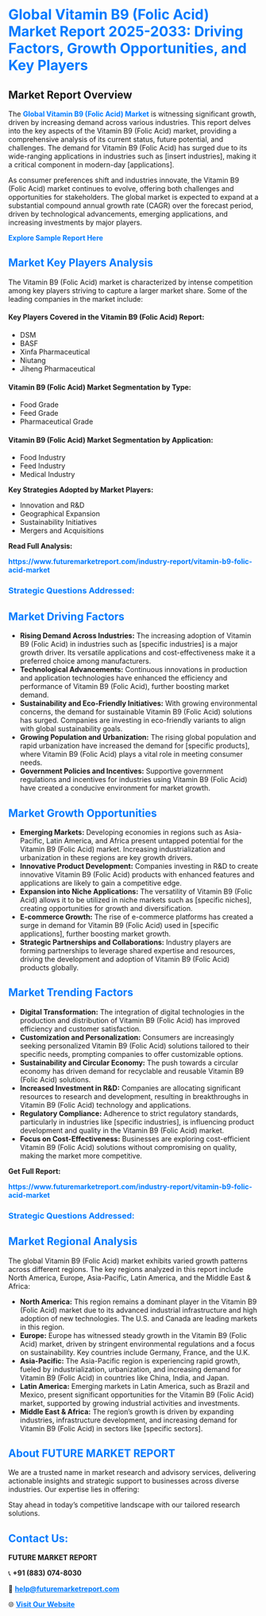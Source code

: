 <h1 style="color: #007BFF;">Global Vitamin B9 (Folic Acid) Market Report 2025-2033: Driving Factors, Growth Opportunities, and Key Players</h1>

<section id="overview">
<h2>Market Report Overview</h2>
<p>The <a href="https://www.futuremarketreport.com/industry-report/vitamin-b9-folic-acid-market" style="color: #007BFF; text-decoration: none;"><strong>Global Vitamin B9 (Folic Acid) Market</strong></a> is witnessing significant growth, driven by increasing demand across various industries. This report delves into the key aspects of the Vitamin B9 (Folic Acid) market, providing a comprehensive analysis of its current status, future potential, and challenges. The demand for Vitamin B9 (Folic Acid) has surged due to its wide-ranging applications in industries such as [insert industries], making it a critical component in modern-day [applications].</p>
<p>As consumer preferences shift and industries innovate, the Vitamin B9 (Folic Acid) market continues to evolve, offering both challenges and opportunities for stakeholders. The global market is expected to expand at a substantial compound annual growth rate (CAGR) over the forecast period, driven by technological advancements, emerging applications, and increasing investments by major players.</p>
</section>

<section id="overview">
<p><a href="https://www.futuremarketreport.com/request-sample/reportId=57402" style="color: #007BFF; text-decoration: none;"><strong>Explore Sample Report Here</strong></a></p>
</section>

<section id="key-players">
<h2 style="color: #007BFF;">Market Key Players Analysis</h2>
<p>The Vitamin B9 (Folic Acid) market is characterized by intense competition among key players striving to capture a larger market share. Some of the leading companies in the market include:</p>
<h4>Key Players Covered in the Vitamin B9 (Folic Acid) Report:</h4>
<ul><li>DSM</li><li>BASF</li><li>Xinfa Pharmaceutical</li><li>Niutang</li><li>Jiheng Pharmaceutical</li></ul>
<h4>Vitamin B9 (Folic Acid) Market Segmentation by Type:</h4>
<ul><li>Food Grade</li><li>Feed Grade</li><li>Pharmaceutical Grade</li></ul>

<h4>Vitamin B9 (Folic Acid) Market Segmentation by Application:</h4>
<ul><li>Food Industry</li><li>Feed Industry</li><li>Medical Industry</li></ul>
<p><strong>Key Strategies Adopted by Market Players:</strong></p>
<ul>
<li>Innovation and R&D</li>
<li>Geographical Expansion</li>
<li>Sustainability Initiatives</li>
<li>Mergers and Acquisitions</li>
</ul>
</section>

<section>
<p><strong>Read Full Analysis: </strong></p><a href="https://www.futuremarketreport.com/industry-report/vitamin-b9-folic-acid-market" style="color: #007BFF; text-decoration: none;"><strong>https://www.futuremarketreport.com/industry-report/vitamin-b9-folic-acid-market</strong></a>
<h3 style="color: #007BFF;">Strategic Questions Addressed:</h3>
</section>

<section id="driving-factors">
<h2 style="color: #007BFF;">Market Driving Factors</h2>
<ul>
<li><strong>Rising Demand Across Industries:</strong> The increasing adoption of Vitamin B9 (Folic Acid) in industries such as [specific industries] is a major growth driver. Its versatile applications and cost-effectiveness make it a preferred choice among manufacturers.</li>
<li><strong>Technological Advancements:</strong> Continuous innovations in production and application technologies have enhanced the efficiency and performance of Vitamin B9 (Folic Acid), further boosting market demand.</li>
<li><strong>Sustainability and Eco-Friendly Initiatives:</strong> With growing environmental concerns, the demand for sustainable Vitamin B9 (Folic Acid) solutions has surged. Companies are investing in eco-friendly variants to align with global sustainability goals.</li>
<li><strong>Growing Population and Urbanization:</strong> The rising global population and rapid urbanization have increased the demand for [specific products], where Vitamin B9 (Folic Acid) plays a vital role in meeting consumer needs.</li>
<li><strong>Government Policies and Incentives:</strong> Supportive government regulations and incentives for industries using Vitamin B9 (Folic Acid) have created a conducive environment for market growth.</li>
</ul>
</section>

<section id="growth-opportunities">
<h2 style="color: #007BFF;">Market Growth Opportunities</h2>
<ul>
<li><strong>Emerging Markets:</strong> Developing economies in regions such as Asia-Pacific, Latin America, and Africa present untapped potential for the Vitamin B9 (Folic Acid) market. Increasing industrialization and urbanization in these regions are key growth drivers.</li>
<li><strong>Innovative Product Development:</strong> Companies investing in R&D to create innovative Vitamin B9 (Folic Acid) products with enhanced features and applications are likely to gain a competitive edge.</li>
<li><strong>Expansion into Niche Applications:</strong> The versatility of Vitamin B9 (Folic Acid) allows it to be utilized in niche markets such as [specific niches], creating opportunities for growth and diversification.</li>
<li><strong>E-commerce Growth:</strong> The rise of e-commerce platforms has created a surge in demand for Vitamin B9 (Folic Acid) used in [specific applications], further boosting market growth.</li>
<li><strong>Strategic Partnerships and Collaborations:</strong> Industry players are forming partnerships to leverage shared expertise and resources, driving the development and adoption of Vitamin B9 (Folic Acid) products globally.</li>
</ul>
</section>

<section id="trending-factors">
<h2 style="color: #007BFF;">Market Trending Factors</h2>
<ul>
<li><strong>Digital Transformation:</strong> The integration of digital technologies in the production and distribution of Vitamin B9 (Folic Acid) has improved efficiency and customer satisfaction.</li>
<li><strong>Customization and Personalization:</strong> Consumers are increasingly seeking personalized Vitamin B9 (Folic Acid) solutions tailored to their specific needs, prompting companies to offer customizable options.</li>
<li><strong>Sustainability and Circular Economy:</strong> The push towards a circular economy has driven demand for recyclable and reusable Vitamin B9 (Folic Acid) solutions.</li>
<li><strong>Increased Investment in R&D:</strong> Companies are allocating significant resources to research and development, resulting in breakthroughs in Vitamin B9 (Folic Acid) technology and applications.</li>
<li><strong>Regulatory Compliance:</strong> Adherence to strict regulatory standards, particularly in industries like [specific industries], is influencing product development and quality in the Vitamin B9 (Folic Acid) market.</li>
<li><strong>Focus on Cost-Effectiveness:</strong> Businesses are exploring cost-efficient Vitamin B9 (Folic Acid) solutions without compromising on quality, making the market more competitive.</li>
</ul>
</section>

<section>
<p><strong>Get Full Report: </strong></p><a href="https://www.futuremarketreport.com/industry-report/vitamin-b9-folic-acid-market" style="color: #007BFF; text-decoration: none;"><strong>https://www.futuremarketreport.com/industry-report/vitamin-b9-folic-acid-market</strong></a>
<h3 style="color: #007BFF;">Strategic Questions Addressed:</h3>
</section>


<section id="regional-analysis">
<h2 style="color: #007BFF;">Market Regional Analysis</h2>
<p>The global Vitamin B9 (Folic Acid) market exhibits varied growth patterns across different regions. The key regions analyzed in this report include North America, Europe, Asia-Pacific, Latin America, and the Middle East & Africa:</p>
<ul>
<li><strong>North America:</strong> This region remains a dominant player in the Vitamin B9 (Folic Acid) market due to its advanced industrial infrastructure and high adoption of new technologies. The U.S. and Canada are leading markets in this region.</li>
<li><strong>Europe:</strong> Europe has witnessed steady growth in the Vitamin B9 (Folic Acid) market, driven by stringent environmental regulations and a focus on sustainability. Key countries include Germany, France, and the U.K.</li>
<li><strong>Asia-Pacific:</strong> The Asia-Pacific region is experiencing rapid growth, fueled by industrialization, urbanization, and increasing demand for Vitamin B9 (Folic Acid) in countries like China, India, and Japan.</li>
<li><strong>Latin America:</strong> Emerging markets in Latin America, such as Brazil and Mexico, present significant opportunities for the Vitamin B9 (Folic Acid) market, supported by growing industrial activities and investments.</li>
<li><strong>Middle East & Africa:</strong> The region’s growth is driven by expanding industries, infrastructure development, and increasing demand for Vitamin B9 (Folic Acid) in sectors like [specific sectors].</li>
</ul>
</section>

<footer>
<h2 style="color: #007BFF;">About FUTURE MARKET REPORT</h2>
<p>We are a trusted name in market research and advisory services, delivering actionable insights and strategic support to businesses across diverse industries. Our expertise lies in offering:</p>

<p>Stay ahead in today’s competitive landscape with our tailored research solutions.</p>

<h2 style="color: #007BFF;">Contact Us:</h2>
<p><strong>FUTURE MARKET REPORT</strong></p>
<p>📞 <strong>+91 (883) 074-8030</strong></p>
<p>📧 <strong><a href="mailto:help@futuremarketreport.com" style="color: #007BFF;">help@futuremarketreport.com</a></strong></p>
<p>🌐 <strong><a href="https://www.futuremarketreport.com/" style="color: #007BFF;">Visit Our Website</a></strong></p>
</footer>